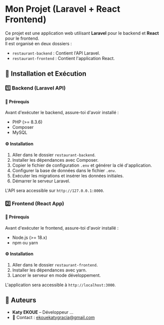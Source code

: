 # Mon Projet (Laravel + React Frontend)

Ce projet est une application web utilisant **Laravel** pour le backend et **React** pour le frontend.  
Il est organisé en deux dossiers :
- `restaurant-backend` : Contient l'API Laravel.
- `restaurant-frontend` : Contient l'application React.

## 🚀 Installation et Exécution

### 1️⃣ Backend (Laravel API)

#### 📌 Prérequis
Avant d'exécuter le backend, assure-toi d'avoir installé :
- PHP (>= 8.3.6)
- Composer
- MySQL 

#### ⚙️ Installation
1. Aller dans le dossier `restaurant-backend`.
2. Installer les dépendances avec Composer.
3. Copier le fichier de configuration `.env` et générer la clé d'application.
4. Configurer la base de données dans le fichier `.env`.
5. Exécuter les migrations et insérer les données initiales.
6. Démarrer le serveur Laravel.

L'API sera accessible sur `http://127.0.0.1:8000`.


### 2️⃣ Frontend (React App)

#### 📌 Prérequis
Avant d'exécuter le frontend, assure-toi d'avoir installé :
- Node.js (>= 18.x)
- npm ou yarn

#### ⚙️ Installation
1. Aller dans le dossier `restaurant-frontend`.
2. Installer les dépendances avec yarn.
3. Lancer le serveur en mode développement.

L'application sera accessible à `http://localhost:3000`.


## 📌 Auteurs
- **Katy EKOUE** – Développeur ...
- 📧 Contact : ekouekatygracia@gmail.com  
